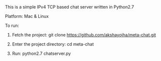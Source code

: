 This is a simple IPv4 TCP based chat server written in Python2.7

Platform: Mac & Linux

To run:

1) Fetch the project:  git clone https://github.com/akshayojha/meta-chat.git

2) Enter the project directory: cd meta-chat

3) Run: python2.7 chatserver.py


